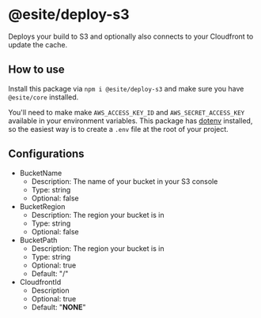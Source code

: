 # @esite/deploy-s3

Deploys your build to S3 and optionally also connects to your Cloudfront to update the cache.

## How to use

Install this package via `npm i @esite/deploy-s3` and make sure you have `@esite/core` installed.

You'll need to make make `AWS_ACCESS_KEY_ID` and `AWS_SECRET_ACCESS_KEY` available in your environment variables. This package has [dotenv](https://npmjs.com/package/dotenv) installed, so the easiest way is to create a `.env` file at the root of your project.

## Configurations

- BucketName
  - Description: The name of your bucket in your S3 console
  - Type: string
  - Optional: false
- BucketRegion
  - Description: The region your bucket is in
  - Type: string
  - Optional: false
- BucketPath
  - Description: The region your bucket is in
  - Type: string
  - Optional: true
  - Default: "/"
- CloudfrontId
  - Description
  - Optional: true
  - Default: "__NONE__"